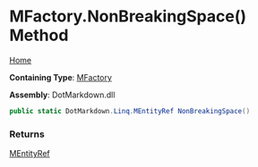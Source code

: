 # MFactory\.NonBreakingSpace\(\) Method

[Home](../../../../README.md)

**Containing Type**: [MFactory](../README.md)

**Assembly**: DotMarkdown\.dll

```csharp
public static DotMarkdown.Linq.MEntityRef NonBreakingSpace()
```

### Returns

[MEntityRef](../../MEntityRef/README.md)


